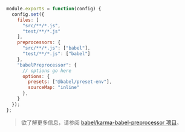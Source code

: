 ```js
module.exports = function(config) {
  config.set({
    files: [
      "src/**/*.js",
      "test/**/*.js"
    ],
    preprocessors: {
      "src/**/*.js": ["babel"],
      "test/**/*.js": ["babel"]
    },
    "babelPreprocessor": {
      // options go here
      options: {
        presets: ["@babel/preset-env"],
        sourceMap: "inline"
      },
    }
  });
};
```

<blockquote class="babel-callout babel-callout-info">
  <p>
    欲了解更多信息，请参阅 <a href="https://github.com/babel/karma-babel-preprocessor">babel/karma-babel-preprocessor 项目</a>。
  </p>
</blockquote>

